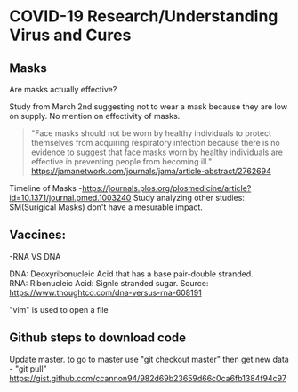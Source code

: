 # COVID-19 Research/Understanding Virus and Cures

## Masks   
   Are masks actually effective?    
     
   Study from March 2nd suggesting not to wear a mask because they are low on supply. No mention on effectivity of masks.
   > "Face masks should not be worn by healthy
individuals to protect themselves from acquiring respiratory
infection because there is no evidence to suggest that face masks
worn by healthy individuals are effective in preventing people
from becoming ill." https://jamanetwork.com/journals/jama/article-abstract/2762694  
  
Timeline of Masks -https://journals.plos.org/plosmedicine/article?id=10.1371/journal.pmed.1003240
  Study analyzing other studies: SM(Surigical Masks) don't have a mesurable impact.
## Vaccines: 
  -RNA VS DNA

DNA: Deoxyribonucleic Acid that has a base pair-double stranded.  
RNA: Ribonucleic Acid: Signle stranded sugar. 
Source: https://www.thoughtco.com/dna-versus-rna-608191

"vim" is used to open a file
## Github steps to download code
Update master. to go to master  use  "git checkout master"
then get new data - "git pull"
https://gist.github.com/ccannon94/982d69b23659d66c0ca6fb1384f94c97
